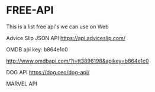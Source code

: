 # FREE-API
This is a list free api's we can use on Web

Advice Slip JSON API
https://api.adviceslip.com/

OMDB 
api key: b864e1c0

http://www.omdbapi.com/?i=tt3896198&apikey=b864e1c0

DOG API
https://dog.ceo/dog-api/

MARVEL API



